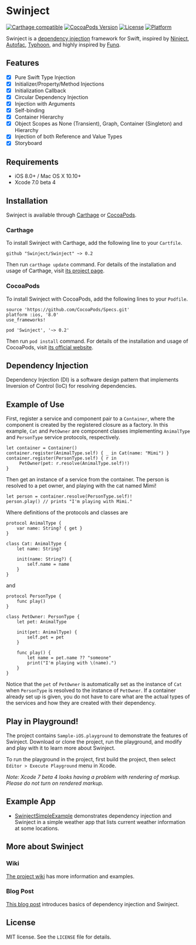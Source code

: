 # Swinject

[![Carthage compatible](https://img.shields.io/badge/Carthage-compatible-4BC51D.svg?style=flat)](https://github.com/Carthage/Carthage)
[![CocoaPods Version](https://img.shields.io/cocoapods/v/Swinject.svg?style=flat)](http://cocoapods.org/pods/Swinject)
[![License](https://img.shields.io/cocoapods/l/Swinject.svg?style=flat)](http://cocoapods.org/pods/Swinject)
[![Platform](https://img.shields.io/cocoapods/p/Swinject.svg?style=flat)](http://cocoapods.org/pods/Swinject)

Swinject is a [dependency injection](https://en.wikipedia.org/wiki/Dependency_injection) framework for Swift, inspired by [Ninject](http://ninject.org), [Autofac](http://autofac.org), [Typhoon](http://typhoonframework.org), and highly inspired by [Funq](http://funq.codeplex.com).

## Features

- [x] Pure Swift Type Injection
- [x] Initializer/Property/Method Injections
- [x] Initialization Callback
- [x] Circular Dependency Injection
- [x] Injection with Arguments
- [x] Self-binding
- [x] Container Hierarchy
- [x] Object Scopes as None (Transient), Graph, Container (Singleton) and Hierarchy
- [x] Injection of both Reference and Value Types
- [x] Storyboard

## Requirements

- iOS 8.0+ / Mac OS X 10.10+
- Xcode 7.0 beta 4

## Installation

Swinject is available through [Carthage](https://github.com/Carthage/Carthage) or  [CocoaPods](https://cocoapods.org).

### Carthage

To install Swinject with Carthage, add the following line to your `Cartfile`.

    github "Swinject/Swinject" ~> 0.2


Then run `carthage update` command. For details of the installation and usage of Carthage, visit [its project page](https://github.com/Carthage/Carthage).


### CocoaPods

To install Swinject with CocoaPods, add the following lines to your `Podfile`.

    source 'https://github.com/CocoaPods/Specs.git'
    platform :ios, '8.0'
    use_frameworks!

    pod 'Swinject', '~> 0.2'

Then run `pod install` command. For details of the installation and usage of CocoaPods, visit [its official website](https://cocoapods.org).

## Dependency Injection

Dependency Injection (DI) is a software design pattern that implements Inversion of Control (IoC) for resolving dependencies.

## Example of Use

First, register a service and component pair to a `Container`, where the component is created by the registered closure as a factory. In this example, `Cat` and `PetOwner` are component classes implementing `AnimalType` and `PersonType` service protocols, respectively.

    let container = Container()
    container.register(AnimalType.self) { _ in Cat(name: "Mimi") }
    container.register(PersonType.self) { r in
         PetOwner(pet: r.resolve(AnimalType.self)!)
    }

Then get an instance of a service from the container. The person is resolved to a pet owner, and playing with the cat named Mimi!

    let person = container.resolve(PersonType.self)!
    person.play() // prints "I'm playing with Mimi."

Where definitions of the protocols and classes are

    protocol AnimalType {
        var name: String? { get }
    }

    class Cat: AnimalType {
        let name: String?

        init(name: String?) {
            self.name = name
        }
    }

and

    protocol PersonType {
        func play()
    }

    class PetOwner: PersonType {
        let pet: AnimalType

        init(pet: AnimalType) {
            self.pet = pet
        }

        func play() {
            let name = pet.name ?? "someone"
            print("I'm playing with \(name).")
        }
    }

Notice that the `pet` of `PetOwner` is automatically set as the instance of `Cat` when `PersonType` is resolved to the instance of `PetOwner`. If a container already set up is given, you do not have to care what are the actual types of the services and how they are created with their dependency.

## Play in Playground!

The project contains `Sample-iOS.playground` to demonstrate the features of Swinject. Download or clone the project, run the playground, and modify and play with it to learn more about Swinject.

To run the playground in the project, first build the project, then select `Editor > Execute Playground` menu in Xcode.

*Note: Xcode 7 beta 4 looks having a problem with rendering of markup. Please do not turn on rendered markup.*

## Example App

- [SwinjectSimpleExample](https://github.com/Swinject/SwinjectSimpleExample) demonstrates dependency injection and Swinject in a simple weather app that lists current weather information at some locations.

## More about Swinject

### Wiki

[The project wiki](https://github.com/Swinject/Swinject/wiki) has more information and examples.

### Blog Post

[This blog post](http://yoichitgy.github.io/post/dependency-injection-framework-for-swift-introduction-to-swinject/) introduces basics of dependency injection and Swinject.

## License

MIT license. See the `LICENSE` file for details.
